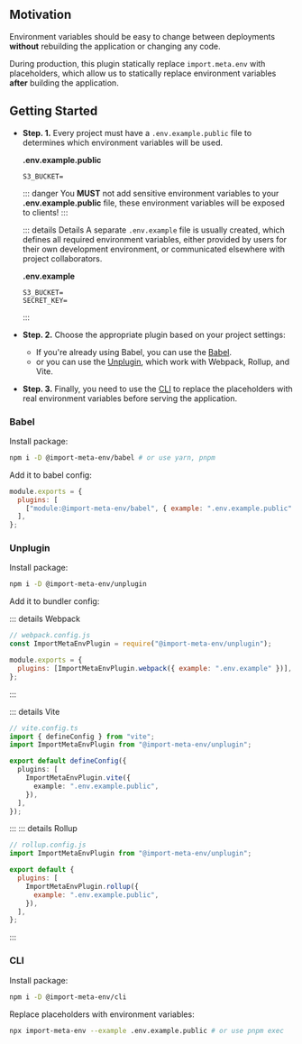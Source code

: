 ## Motivation

Environment variables should be easy to change between deployments **without** rebuilding the application or changing any code.

During production, this plugin statically replace `import.meta.env` with placeholders, which allow us to statically replace environment variables **after** building the application.

## Getting Started

- **Step. 1.** Every project must have a `.env.example.public` file to determines which environment variables will be used.

  **.env.example.public**

  ```
  S3_BUCKET=
  ```

  ::: danger
  You **MUST** not add sensitive environment variables to your **.env.example.public** file, these environment variables will be exposed to clients!
  :::

  ::: details Details
  A separate `.env.example` file is usually created, which defines all required environment variables, either provided by users for their own development environment, or communicated elsewhere with project collaborators.

  **.env.example**

  ```
  S3_BUCKET=
  SECRET_KEY=
  ```

  :::

- **Step. 2.** Choose the appropriate plugin based on your project settings:

  - If you're already using Babel, you can use the [Babel](#babel).
  - or you can use the [Unplugin](#unplugin), which work with Webpack, Rollup, and Vite.

- **Step. 3.** Finally, you need to use the [CLI](#cli) to replace the placeholders with real environment variables before serving the application.

### Babel

Install package:

```bash
npm i -D @import-meta-env/babel # or use yarn, pnpm
```

Add it to babel config:

```js
module.exports = {
  plugins: [
    ["module:@import-meta-env/babel", { example: ".env.example.public" }],
  ],
};
```

### Unplugin

Install package:

```bash
npm i -D @import-meta-env/unplugin
```

Add it to bundler config:

::: details Webpack

```js
// webpack.config.js
const ImportMetaEnvPlugin = require("@import-meta-env/unplugin");

module.exports = {
  plugins: [ImportMetaEnvPlugin.webpack({ example: ".env.example" })],
};
```

:::

::: details Vite

```ts
// vite.config.ts
import { defineConfig } from "vite";
import ImportMetaEnvPlugin from "@import-meta-env/unplugin";

export default defineConfig({
  plugins: [
    ImportMetaEnvPlugin.vite({
      example: ".env.example.public",
    }),
  ],
});
```

:::
::: details Rollup

```js
// rollup.config.js
import ImportMetaEnvPlugin from "@import-meta-env/unplugin";

export default {
  plugins: [
    ImportMetaEnvPlugin.rollup({
      example: ".env.example.public",
    }),
  ],
};
```

:::

### CLI

Install package:

```bash
npm i -D @import-meta-env/cli
```

Replace placeholders with environment variables:

```bash
npx import-meta-env --example .env.example.public # or use pnpm exec
```
